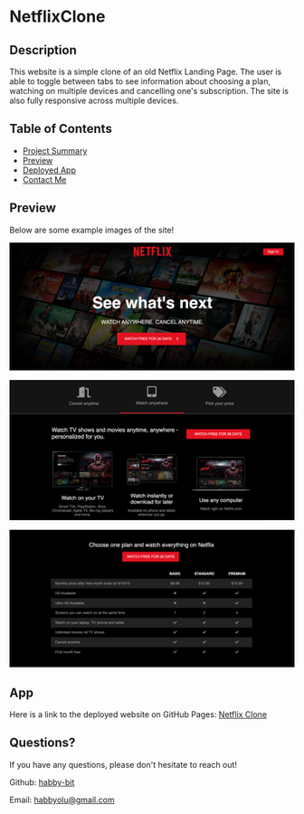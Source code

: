 # NetflixClone

## Description

This website is a simple clone of an old Netflix Landing Page. The user is able to toggle between tabs to see information about choosing a plan, watching on multiple devices and cancelling one's subscription. The site is also fully responsive across multiple devices.

## Table of Contents

-   [Project Summary](#description)
-   [Preview](#preview)
-   [Deployed App](#app)
-   [Contact Me](#questions)

## Preview

Below are some example images of the site!

![Neflix Clone Still Example #1](img/NetflixCloneSH_3.png)

![Neflix Clone Still Example #2](img/NetflixCloneSH_1.png)

![Neflix Clone Still Example #3](img/NetflixCloneSH_2.png)

## App

Here is a link to the deployed website on GitHub Pages:
[Netflix Clone](https://habby-bit.github.io/NetflixClone/)

## Questions?

If you have any questions, please don't hesitate to reach out!

Github: [habby-bit](https://github.com/habby-bit)

Email: [habbyolu@gmail.com](habbyolu@gmail.com)
